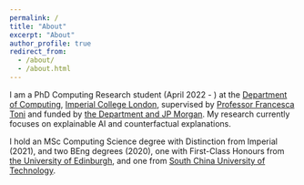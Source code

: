 ```yaml
---
permalink: /
title: "About"
excerpt: "About"
author_profile: true
redirect_from: 
  - /about/
  - /about.html
---
```


I am a PhD Computing Research student (April 2022 - ) at the [Department of Computing](https://www.imperial.ac.uk/computing), [Imperial College London](https://www.imperial.ac.uk/), supervised by [Professor Francesca Toni](https://www.doc.ic.ac.uk/~ft/) and funded by [the Department and JP Morgan](https://raeng.org.uk/programmes-and-prizes/programmes/meet-the-researchers/professor-francesca-toni). My research currently focuses on explainable AI and counterfactual explanations.

I hold an MSc Computing Science degree with Distinction from Imperial (2021), and two BEng degrees (2020), one with First-Class Honours from [the University of Edinburgh](https://www.ed.ac.uk/), and one from [South China University of Technology](https://www.scut.edu.cn/en/).
